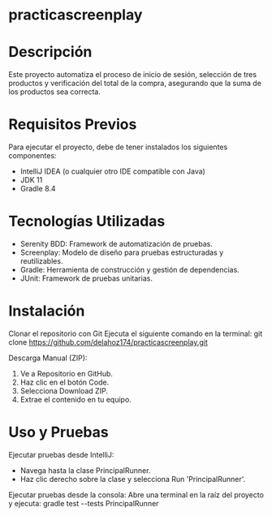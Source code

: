 # practicascreenplay
# Descripción
Este proyecto automatiza el proceso de inicio de sesión, selección de tres productos y verificación del total de la compra, asegurando que la suma de los productos sea correcta.

# Requisitos Previos
Para ejecutar el proyecto, debe de tener instalados los siguientes componentes:

- IntelliJ IDEA (o cualquier otro IDE compatible con Java)
- JDK 11
- Gradle 8.4
  
# Tecnologías Utilizadas
- Serenity BDD: Framework de automatización de pruebas.
- Screenplay: Modelo de diseño para pruebas estructuradas y reutilizables.
- Gradle: Herramienta de construcción y gestión de dependencias.
- JUnit: Framework de pruebas unitarias.

#  Instalación
Clonar el repositorio con Git
Ejecuta el siguiente comando en la terminal:
git clone https://github.com/delahoz174/practicascreenplay.git

Descarga Manual (ZIP):
1. Ve a Repositorio en GitHub.
2. Haz clic en el botón Code.
3. Selecciona Download ZIP.
4. Extrae el contenido en tu equipo.

# Uso y Pruebas
Ejecutar pruebas desde IntelliJ:
- Navega hasta la clase PrincipalRunner.
- Haz clic derecho sobre la clase y selecciona Run 'PrincipalRunner'.
  
Ejecutar pruebas desde la consola:
Abre una terminal en la raíz del proyecto y ejecuta: gradle test --tests PrincipalRunner
